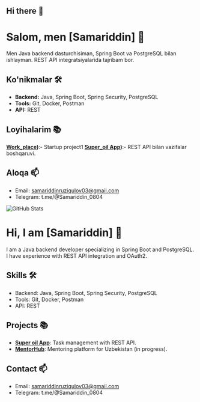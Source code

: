 ## Hi there 👋

# Salom, men [Samariddin] 👋
Men Java backend dasturchisiman, Spring Boot va PostgreSQL bilan ishlayman. REST API  integratsiyalarida tajribam bor.

## Ko'nikmalar 🛠️
- **Backend:** Java, Spring Boot, Spring Security, PostgreSQL
- **Tools:** Git, Docker, Postman
- **API:** REST

## Loyihalarim 📚
 **[Work_place]((https://github.com/samariddin-08/IshJoy.uz)))**:- Startup project1
 **[Super_oil  App](https://github.com/MrXDomen/super_oil3.0))**:- REST API bilan vazifalar boshqaruvi.

## Aloqa 📫
- Email: samariddinruziqulov03@gmail.com
- Telegram: t.me/@Samariddin_0804

![GitHub Stats](https://github-readme-stats.vercel.app/api?username=yourusername&show_icons=true&theme=radical)

# Hi, I am [Samariddin] 👋
I am a Java backend developer specializing in Spring Boot and PostgreSQL. I have experience with REST API integration and OAuth2.

## Skills 🛠️
- Backend: Java, Spring Boot, Spring Security, PostgreSQL
- Tools: Git, Docker, Postman
- API: REST

## Projects 📚
- **[Super oil App](https://github.com/Samariddin/super-oil-app)**: Task management with REST API.
- **[MentorHub](https://github.com/Samariddin/mentorhub)**: Mentoring platform for Uzbekistan (in progress).

## Contact 📫
- Email: samariddinruziqulov03@gmail.com
- Telegram: t.me/@Samariddin_0804
